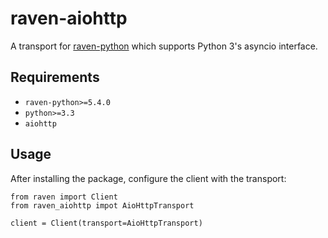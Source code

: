 # raven-aiohttp

A transport for [raven-python](https://github.com/getsentry/raven-python) which supports Python 3's asyncio interface.

## Requirements

- `raven-python>=5.4.0`
- `python>=3.3`
- `aiohttp`

## Usage

After installing the package, configure the client with the transport:

```
from raven import Client
from raven_aiohttp impot AioHttpTransport

client = Client(transport=AioHttpTransport)
```
